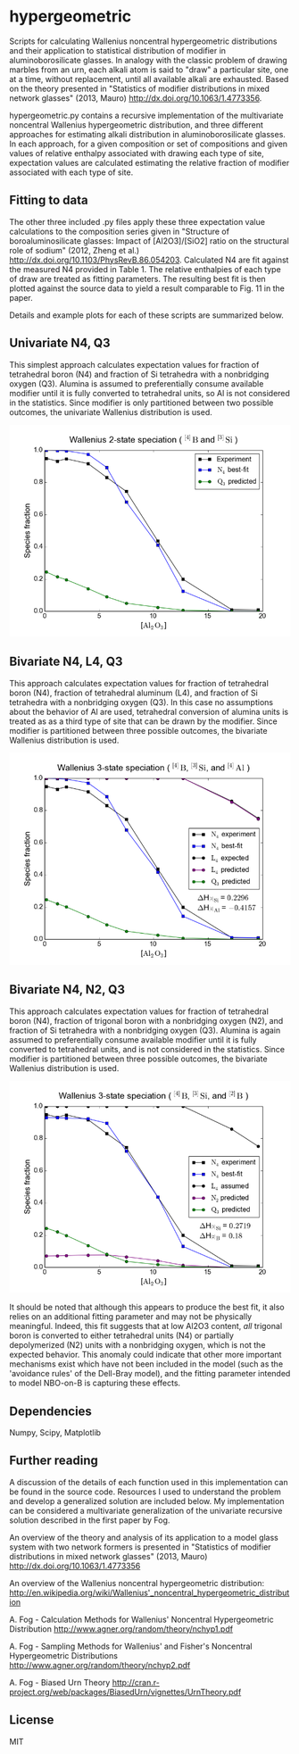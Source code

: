 hypergeometric
==============

Scripts for calculating Wallenius noncentral hypergeometric distributions and their application to statistical distribution of modifier in aluminoborosilicate glasses. In analogy with the classic problem of drawing marbles from an urn, each alkali atom is said to "draw" a particular site, one at a time, without replacement, until all available alkali are exhausted. Based on the theory presented in "Statistics of modifier distributions in mixed network glasses" (2013, Mauro) <http://dx.doi.org/10.1063/1.4773356>.

hypergeometric.py contains a recursive implementation of the multivariate noncentral Wallenius hypergeometric distribution, and three different approaches for estimating alkali distribution in aluminoborosilicate glasses. In each approach, for a given composition or set of compositions and given values of relative enthalpy associated with drawing each type of site, expectation values are calculated estimating the relative fraction of modifier associated with each type of site.

Fitting to data
---------------

The other three included .py files apply these three expectation value calculations to the composition series given in "Structure of boroaluminosilicate glasses: Impact of [Al2O3]/[SiO2] ratio on the structural role of sodium" (2012, Zheng et al.) <http://dx.doi.org/10.1103/PhysRevB.86.054203>. Calculated N4 are fit against the measured N4 provided in Table 1. The relative enthalpies of each type of draw are treated as fitting parameters. The resulting best fit is then plotted against the source data to yield a result comparable to Fig. 11 in the paper.

Details and example plots for each of these scripts are summarized below.


Univariate N4, Q3
----------------

This simplest approach calculates expectation values for fraction of tetrahedral boron (N4) and fraction of Si tetrahedra with a nonbridging oxygen (Q3). Alumina is assumed to preferentially consume available modifier until it is fully converted to tetrahedral
units, so Al is not considered in the statistics. Since modifier is only partitioned between two possible outcomes, the univariate Wallenius distribution is used.

![Univariate N4, Q3 best fit](/plots/Univariate_N4_Q3.png)


Bivariate N4, L4, Q3
--------------------

This approach calculates expectation values for fraction of tetrahedral boron (N4), fraction of tetrahedral aluminum (L4), and fraction of Si tetrahedra with a nonbridging oxygen (Q3). In this case no assumptions about the behavior of Al are used, tetrahedral conversion of alumina units is treated as as a third type of site that can be drawn by the modifier. Since modifier is partitioned between three possible outcomes, the bivariate Wallenius distribution is used.

![Bivariate N4, L4, Q3 best fit](/plots/Bivariate_N4_L4_Q3.png)


Bivariate N4, N2, Q3
--------------------

This approach calculates expectation values for fraction of tetrahedral boron (N4), fraction of trigonal boron with a nonbridging oxygen (N2), and fraction of Si tetrahedra with a nonbridging oxygen (Q3). Alumina is again assumed to preferentially consume available modifier until it is fully converted to tetrahedral units, and is not considered in the statistics. Since modifier is partitioned between three possible outcomes, the bivariate Wallenius distribution is used.

![Bivariate N4, N2, Q3 best fit](/plots/Bivariate_N4_N2_Q3.png)

It should be noted that although this appears to produce the best fit, it also relies on an additional fitting parameter and may not be physically meaningful. Indeed, this fit suggests that at low Al2O3 content, *all* trigonal boron is converted to either tetrahedral units (N4) or partially depolymerized (N2) units with a nonbridging oxygen, which is not the expected behavior. This anomaly could indicate that other more important mechanisms exist which have not been included in the model (such as the 'avoidance rules' of the Dell-Bray model), and the fitting parameter intended to model NBO-on-B is capturing these effects.

Dependencies
------------

Numpy, Scipy, Matplotlib


Further reading
---------------

A discussion of the details of each function used in this implementation can be found in the source code. Resources I used to understand the problem and develop a generalized solution are included below. My implementation can be considered a multivariate generalization of the univariate recursive solution described in the first paper by Fog.

  An overview of the theory and analysis of its application to a model glass system with two network formers is presented in "Statistics of modifier distributions in mixed network glasses" (2013, Mauro) <http://dx.doi.org/10.1063/1.4773356>

  An overview of the Wallenius noncentral hypergeometric distribution:
  http://en.wikipedia.org/wiki/Wallenius'_noncentral_hypergeometric_distribution

  A. Fog - Calculation Methods for Wallenius' Noncentral Hypergeometric Distribution
  <http://www.agner.org/random/theory/nchyp1.pdf>

  A. Fog - Sampling Methods for Wallenius' and Fisher's Noncentral Hypergeometric Distributions <http://www.agner.org/random/theory/nchyp2.pdf>

  A. Fog - Biased Urn Theory <http://cran.r-project.org/web/packages/BiasedUrn/vignettes/UrnTheory.pdf>


  License
  -------

  MIT
